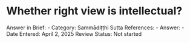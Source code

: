 # Whether right view is intellectual?

Answer in Brief: -
 Category: Sammādiṭṭhi
Sutta References: -
Answer: -
Date Entered: April 2, 2025
Review Status: Not started